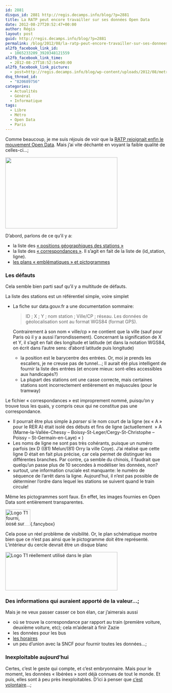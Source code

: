 ```yaml
---
id: 2881
disqus_id: 2881 http://regis.decamps.info/blog/?p=2881
title: La RATP peut encore travailler sur ses données Open Data
date: 2012-08-27T20:52:47+00:00
author: Régis
layout: post
guid: http://regis.decamps.info/blog/?p=2881
permalink: /blog/2012/08/la-ratp-peut-encore-travailler-sur-ses-donnees-open-data/
al2fb_facebook_link_id:
  - 1065233209_3920348121559
al2fb_facebook_link_time:
  - 2012-08-27T18:52:54+00:00
al2fb_facebook_link_picture:
  - post=http://regis.decamps.info/blog/wp-content/uploads/2012/08/metro_fail-350x222.png
dsq_thread_id:
  - "820689756"
categories:
  - Actualités
  - Général
  - Informatique
tags:
  - Libre
  - Métro
  - Open Data
  - Paris
---
```

Comme beaucoup, je me suis réjouis de voir que la [RATP rejoignait enfin le mouvement Open Data](http://www.ratp.fr/fr/ratp/r_70350/open-data/). Mais j’ai vite déchanté en voyant la faible qualité de celles-ci…;
  
<!--more-->


  
[<img src="http://regis.decamps.info/blog/wp-content/uploads/2012/08/metro_fail-350x222.png" alt="" title="L&#039;échec de la RATP pour libérer des données" width="350" height="222" class="alignright size-medium wp-image-2886" srcset="http://regis.decamps.info/blog/wp-content/uploads/2012/08/metro_fail-350x222.png 350w, http://regis.decamps.info/blog/wp-content/uploads/2012/08/metro_fail-471x300.png 471w, http://regis.decamps.info/blog/wp-content/uploads/2012/08/metro_fail.png 716w" sizes="(max-width: 350px) 100vw, 350px" />](http://regis.decamps.info/blog/wp-content/uploads/2012/08/metro_fail.png)
  
D’abord, parlons de ce qu’il y a:

  * la liste des [« positions géographiques des stations »](http://www.data.gouv.fr/donnees/view/Positions-g%C3%A9ographiques-des-stations-du-r%C3%A9seau-ferr%C3%A9-RATP-564122?xtmc=R%C3%A9gie%20autonome%20des%20transports%20parisiens%20%28RATP%29&xtcr=4?xtmc=R%C3%A9gie%20autonome%20des%20transports%20parisiens%20%28RATP%29&xtcr=4)
  * la liste des [« correspondances »](http://www.data.gouv.fr/donnees/view/Correspondances-stations-lignes-sur-le-r%C3%A9seau-ferr%C3%A9-RATP-564124?xtmc=R%C3%A9gie%20autonome%20des%20transports%20parisiens%20%28RATP%29&xtcr=2). Il s’agit en fait de la liste de (id_station, ligne).
  * [les plans « emblématiques » et pictogrammes](http://www.ratp.fr/fr/ratp/r_70350/open-data/)

### Les défauts

Cela semble bien parti sauf qu’il y a multitude de défauts.

La liste des stations est un référentiel simple, voire simplet 

  * La fiche sur data.gouv.fr a une documentation sommaire:
  
    > ID ; X ; Y ; nom station ; Ville/CP ; réseau. Les données de géolocalisation sont au format WGS84 (format GPS).
    
    Contrairement à son nom « ville/cp » ne contient que la ville (sauf pour Paris où il y a aussi l’arrondissement). Concernant la signification de X et Y, il s’agit en fait des longitude et latitude (et dans la notation WGS84, on écrit dans l’autre sens: d’abord latitude puis longitude) </li> 
    
      * la position est le barycentre des entrées. Or, moi je prends les escaliers, je ne creuse pas de tunnel…; Il aurait été plus intelligent de fournir la liste des entrées (et encore mieux: sont-elles accessibles aux handicapés?)
      * La plupart des stations ont une casse correcte, mais certaines stations sont incorrectement entièrement en majuscules (pour le tramway)</ul> 
    
    Le fichier « correspondances » est improprement nommé, puisqu’on y trouve tous les quais, y compris ceux qui ne constitue pas une correspondance.
    
      * Il pourrait être plus simple à _parser_ si le nom court de la ligne (ex « A » pour le RER A) était isolé des débuts et fins de ligne (actuellement  » A (Marne-la-Vallée-Chessy – Boissy-St-Leger/Cergy-St-Christophe – Poissy – St-Germain-en-Laye) « )
      * Les noms de ligne ne sont pas très cohérants, puisque un numéro parfois (ex D ((81) Melun/(81) Orry la ville Coye). J’ai réalisé que cette ligne D était en fait plus précise, car cela permet de distinguer les différentes branches. Par contre, ça semble du chinois, il faudrait que quelqu’un passe plus de 10 secondes à modéliser les données, non?
      * surtout, une information cruciale est manquante: le numéro de séquence de l’arrêt dans la ligne. Aujourd’hui, il n’est pas possible de déterminer l’ordre dans lequel les stations se suivent quand le train circule!
    
    Même les pictogrammes sont faux. En effet, les images fournies en Open Data sont entièrement transparentes.
  
    [<img src="http://regis.decamps.info/blog/wp-content/uploads/2012/08/Logo-T1-open-data.png" alt="Logo T1 fourni, posé sur mon bureau" title="Logo T1 open data" width="78" height="51" class="alignnone size-full wp-image-2884" />](http://regis.decamps.info/blog/wp-content/uploads/2012/08/Logo-T1-open-data.png){.fancybox}
  
    Cela pose un réel problème de visibilité. Or, le plan schématique montre bien que ce n’est pas ainsi que le pictogramme doit être représenté. L’intérieur du cercle devrait être un disque blanc
  
    [<img src="http://regis.decamps.info/blog/wp-content/uploads/2012/08/Logo-T1-réel-350x120.png" alt="Logo T1 réellement utilisé dans le plan" title="Logo T1 réel" width="350" height="120" class="alignnone size-medium wp-image-2885" srcset="http://regis.decamps.info/blog/wp-content/uploads/2012/08/Logo-T1-réel-350x120.png 350w, http://regis.decamps.info/blog/wp-content/uploads/2012/08/Logo-T1-réel.png 357w" sizes="(max-width: 350px) 100vw, 350px" />](http://regis.decamps.info/blog/wp-content/uploads/2012/08/Logo-T1-réel.png)
    
    ### Des informations qui auraient apporté de la valeur…;
    
    Mais je ne veux passer casser ce bon élan, car j’aimerais aussi
    
      * où se trouve la correspondance par rapport au train (première voiture, deuxième voiture, etc); cela m’aiderait à finir Zazie
      * les données pour les bus
      * [les horaires](http://www.lepoint.fr/chroniqueurs-du-point/guerric-poncet/la-ratp-ouvre-un-peu-ses-donnees-08-08-2012-1494227_506.php "La RATP oublie les horaires")
      * un peu d’union avec la SNCF pour fournir toutes les données…;
    
    ### Inexploitable aujourd’hui
    
    Certes, c’est le geste qui compte, et c’est embryonnaire. Mais pour le moment, les données « libérées » sont déjà connues de tout le monde. Et puis, elles sont à peu près inexploitables. D’ici à penser que [c’est volontaire](http://www.rudebaguette.com/2012/08/17/open-data-baby-steps-for-the-parisian-mass-transit-system/ "RATP makes a baby step towardsopen data (en)")…;
